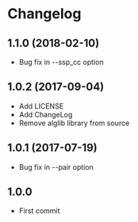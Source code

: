# Changelog

## 1.1.0 (2018-02-10)
- Bug fix in --ssp_cc option

## 1.0.2 (2017-09-04)
- Add LICENSE
- Add ChangeLog
- Remove alglib library from source

## 1.0.1 (2017-07-19)
- Bug fix in --pair option

## 1.0.0 
- First commit
